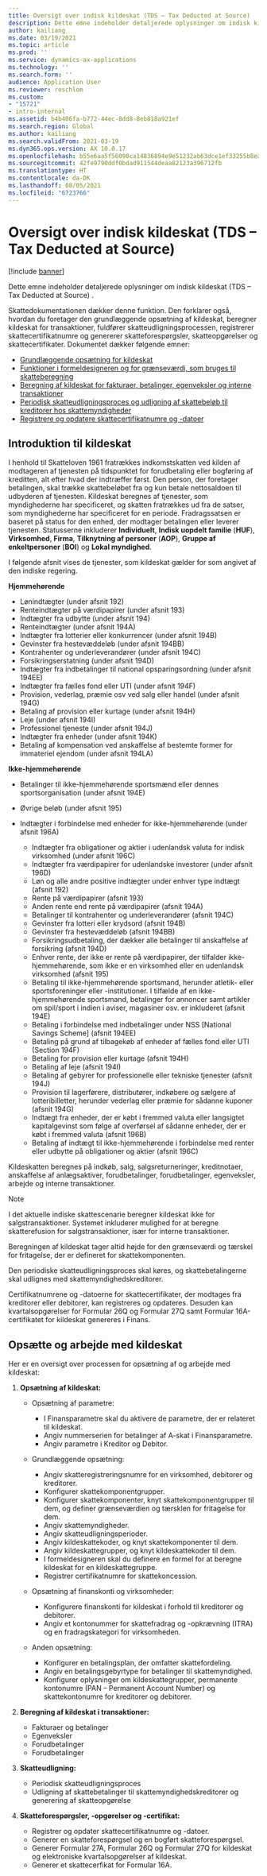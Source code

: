 ```yaml
---
title: Oversigt over indisk kildeskat (TDS – Tax Deducted at Source)
description: Dette emne indeholder detaljerede oplysninger om indisk kildeskat (TDS – Tax Deducted at Source) . Skattedokumentationen dækker denne funktion.
author: kailiang
ms.date: 03/19/2021
ms.topic: article
ms.prod: ''
ms.service: dynamics-ax-applications
ms.technology: ''
ms.search.form: ''
audience: Application User
ms.reviewer: roschlom
ms.custom:
- "15721"
- intro-internal
ms.assetid: b4b406fa-b772-44ec-8dd8-8eb818a921ef
ms.search.region: Global
ms.author: kailiang
ms.search.validFrom: 2021-03-19
ms.dyn365.ops.version: AX 10.0.17
ms.openlocfilehash: b55e6aa5f56090ca14836894e9e51232ab63dce1ef33255b8eac1170404190c9
ms.sourcegitcommit: 42fe9790ddf0bdad911544deaa82123a396712fb
ms.translationtype: HT
ms.contentlocale: da-DK
ms.lasthandoff: 08/05/2021
ms.locfileid: "6723766"
---
```

# <a name="indian-tax-deducted-at-source-tds-overview"></a>Oversigt over indisk kildeskat (TDS – Tax Deducted at Source)

[!include [banner](../includes/banner.md)]

Dette emne indeholder detaljerede oplysninger om indisk kildeskat (TDS – Tax Deducted at Source) .

Skattedokumentationen dækker denne funktion. Den forklarer også, hvordan du foretager den grundlæggende opsætning af kildeskat, beregner kildeskat for transaktioner, fuldfører skatteudligningsprocessen, registrerer skattecertifikatnumre og genererer skatteforespørgsler, skatteopgørelser og skattecertifikater. Dokumentet dækker følgende emner:

- [Grundlæggende opsætning for kildeskat](apac-ind-TDS-TDS-ledger-accounts-setup.md)
- [Funktioner i formeldesigneren og for grænseværdi, som bruges til skatteberegning](apac-ind-TDS-Formula-designer.md)
- [Beregning af kildeskat for fakturaer, betalinger, egenveksler og interne transaktioner](apac-ind-TDS-Calculate-TDS-on-invoices-using-journals.md)
- [Periodisk skatteudligningsproces og udligning af skattebeløb til kreditorer hos skattemyndigheder](apac-ind-TDS-Run-the-periodic-TDS-settlement-process.md)
- [Registrere og opdatere skattecertifikatnumre og -datoer](apac-ind-TDS-Record-TDS-concession-certificate-numbers.md)

## <a name="introduction-to-tds"></a>Introduktion til kildeskat

I henhold til Skatteloven 1961 fratrækkes indkomstskatten ved kilden af modtageren af tjenesten på tidspunktet for forudbetaling eller bogføring af kreditten, alt efter hvad der indtræffer først. Den person, der foretager betalingen, skal trække skattebeløbet fra og kun betale nettosaldoen til udbyderen af tjenesten. Kildeskat beregnes af tjenester, som myndighederne har specificeret, og skatten fratrækkes ud fra de satser, som myndighederne har specificeret for en periode. Fradragssatsen er baseret på status for den enhed, der modtager betalingen eller leverer tjenesten. Statusserne inkluderer **Individuelt**, **Indisk uopdelt familie** (**HUF**), **Virksomhed**, **Firma**, **Tilknytning af personer** (**AOP**), **Gruppe af enkeltpersoner** (**BOI**) og **Lokal myndighed**.

I følgende afsnit vises de tjenester, som kildeskat gælder for som angivet af den indiske regering.

**Hjemmehørende**

- Lønindtægter (under afsnit 192)
- Renteindtægter på værdipapirer (under afsnit 193)
- Indtægter fra udbytte (under afsnit 194)
- Renteindtægter (under afsnit 194A)
- Indtægter fra lotterier eller konkurrencer (under afsnit 194B)
- Gevinster fra hestevæddeløb (under afsnit 194BB)
- Kontrahenter og underleverandører (under afsnit 194C)
- Forsikringserstatning (under afsnit 194D)
- Indtægter fra indbetalinger til national opsparingsordning (under afsnit 194EE)
- Indtægter fra fælles fond eller UTI (under afsnit 194F)
- Provision, vederlag, præmie osv ved salg eller handel (under afsnit 194G)
- Betaling af provision eller kurtage (under afsnit 194H)
- Leje (under afsnit 194I)
- Professionel tjeneste (under afsnit 194J)
- Indtægter fra enheder (under afsnit 194K)
- Betaling af kompensation ved anskaffelse af bestemte former for immateriel ejendom (under afsnit 194LA)

**Ikke-hjemmehørende**

- Betalinger til ikke-hjemmehørende sportsmænd eller dennes sportsorganisation (under afsnit 194E)
- Øvrige beløb (under afsnit 195)
- Indtægter i forbindelse med enheder for ikke-hjemmehørende (under afsnit 196A)

    - Indtægter fra obligationer og aktier i udenlandsk valuta for indisk virksomhed (under afsnit 196C)
    - Indtægter fra værdipapirer for udenlandske investorer (under afsnit 196D)
    - Løn og alle andre positive indtægter under enhver type indtægt (afsnit 192)
    - Rente på værdipapirer (afsnit 193)
    - Anden rente end rente på værdipapirer (afsnit 194A)
    - Betalinger til kontrahenter og underleverandører (afsnit 194C)
    - Gevinster fra lotteri eller krydsord (afsnit 194B)
    - Gevinster fra hestevæddeløb (afsnit 194BB)
    - Forsikringsudbetaling, der dækker alle betalinger til anskaffelse af forsikring (afsnit 194D)
    - Enhver rente, der ikke er rente på værdipapirer, der tilfalder ikke-hjemmehørende, som ikke er en virksomhed eller en udenlandsk virksomhed (afsnit 195)
    - Betaling til ikke-hjemmehørende sportsmand, herunder atletik- eller sportsforeninger eller -institutioner. I tilfælde af en ikke-hjemmehørende sportsmand, betalinger for annoncer samt artikler om spil/sport i indien i aviser, magasiner osv. er inkluderet (afsnit 194E)
    - Betaling i forbindelse med indbetalinger under NSS \[National Savings Scheme\] (afsnit 194EE)
    - Betaling på grund af tilbagekøb af enheder af fælles fond eller UTI (Section 194F)
    - Betaling for provision eller kurtage (afsnit 194H)
    - Betaling af leje (afsnit 194I)
    - Betaling af gebyrer for professionelle eller tekniske tjenester (afsnit 194J)
    - Provision til lagerførere, distributører, indkøbere og sælgere af lotteribilletter, herunder vederlag eller præmie for sådanne kuponer (afsnit 194G)
    - Indtægt fra enheder, der er købt i fremmed valuta eller langsigtet kapitalgevinst som følge af overførsel af sådanne enheder, der er købt i fremmed valuta (afsnit 196B)
    - Betaling af indtægt til ikke-hjemmehørende i forbindelse med renter eller udbytte på obligationer og aktier (afsnit 196C)

Kildeskatten beregnes på indkøb, salg, salgsreturneringer, kreditnotaer, anskaffelse af anlægsaktiver, forudbetalinger, forudbetalinger, egenveksler, arbejde og interne transaktioner.

> [!NOTE]
> I det aktuelle indiske skattescenarie beregner kildeskat ikke for salgstransaktioner. Systemet inkluderer mulighed for at beregne skatterefusion for salgstransaktioner, især for interne transaktioner.

Beregningen af kildeskat tager altid højde for den grænseværdi og tærskel for fritagelse, der er defineret for skattekomponenten.

Den periodiske skatteudligningsproces skal køres, og skattebetalingerne skal udlignes med skattemyndighedskreditorer.

Certifikatnumrene og -datoerne for skattecertifikater, der modtages fra kreditorer eller debitorer, kan registreres og opdateres. Desuden kan kvartalsopgørelser for Formular 26Q og Formular 27Q samt Formular 16A-certifikatet for kildeskat genereres i Finans.

## <a name="setting-up-and-working-with-tds"></a>Opsætte og arbejde med kildeskat

Her er en oversigt over processen for opsætning af og arbejde med kildeskat:

1. **Opsætning af kildeskat:**

    - Opsætning af parametre:

        - I Finansparametre skal du aktivere de parametre, der er relateret til kildeskat.
        - Angiv nummerserien for betalinger af A-skat i Finansparametre.
        - Angiv parametre i Kreditor og Debitor.

    - Grundlæggende opsætning:

        - Angiv skatteregistreringsnumre for en virksomhed, debitorer og kreditorer.
        - Konfigurer skattekomponentgrupper.
        - Konfigurer skattekomponenter, knyt skattekomponentgrupper til dem, og definer grænseværdien og tærsklen for fritagelse for dem.
        - Angiv skattemyndigheder.
        - Angiv skatteudligningsperioder.
        - Angiv kildeskattekoder, og knyt skattekomponenter til dem.
        - Angiv kildeskattegrupper, og knyt kildeskattekoder til dem.
        - I formeldesigneren skal du definere en formel for at beregne kildeskat for en kildeskattegruppe.
        - Registrer certifikatnumre for skattekoncession.

    - Opsætning af finanskonti og virksomheder:

        - Konfigurere finanskonti for kildeskat i forhold til kreditorer og debitorer.
        - Angiv et kontonummer for skattefradrag og -opkrævning (ITRA) og en fradragskategori for virksomheden.

    - Anden opsætning:

        - Konfigurer en betalingsplan, der omfatter skattefordeling.
        - Angiv en betalingsgebyrtype for betalinger til skattemyndighed.
        - Konfigurer oplysninger om kildeskattegrupper, permanente kontonumre (PAN – Permanent Account Number) og skattekontonumre for kreditorer og debitorer.

2. **Beregning af kildeskat i transaktioner:**

    - Fakturaer og betalinger
    - Egenveksler
    - Forudbetalinger
    - Forudbetalinger

3. **Skatteudligning:**

    - Periodisk skatteudligningsproces
    - Udligning af skattebetalinger til skattemyndighedskreditorer og generering af skatteopgørelse

4. **Skatteforespørgsler, -opgørelser og -certifikat:**

    - Registrer og opdater skattecertifikatnumre og -datoer.
    - Generer en skatteforespørgsel og en bogført skatteforespørgsel.
    - Generer Formular 27A, Formular 26Q og Formular 27Q for kildeskat og elektroniske kvartalsopgørelser af kildeskat.
    - Generer et skattecerfikat for Formular 16A.
